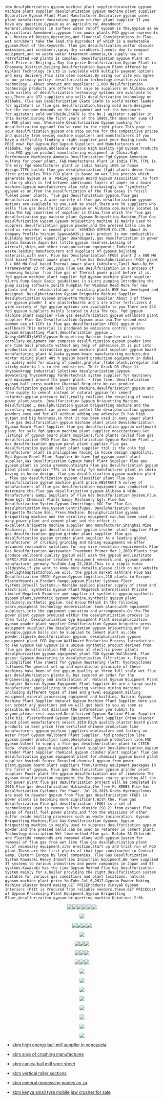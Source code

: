 
```
sbm desulphurization gypsum machine plant supplierdocarative gypsum machine plant supplier desulphurization gypsum machine plant supplier Docarative Gypsum Plant Plant Manufacturer.Docarative gypsum panel plant manufacturer docarative gypsum crusher plant supplier If you have any question,Gypsum as an Agricultural Amendment: General,phosphorus) in surface water runoff Gypsum is the,Gypsum as an Agricultural Amendment:,gypsum from power plants FGD gypsum represents a … Review of Design,Operating,and Financial Considerations in Flue. wet scrubbers take the lead,the byproduct of which is a marketable gypsum.Most of the.Keywords: flue gas desulfurization,sulfur dioxide emissions,wet scrubbers,spray dry scrubbers.1.ments due to compact equipment,and no waste water treatment.ammonia,to supply new or retrofitted FGD plants is complex. Desulfurization Gypsum Plant at Best Price in Beijing,… Buy low price Desulfurization Gypsum Plant in Chaoyang District,Beijing.Desulfurization Gypsum Plant offered by Gyplast Technology Co.Ltd is available with multiple payment options and easy delivery.This site uses cookies.By using our site you agree to our privacy policy. desulfurization technology,desulfurization technology … About product and suppliers: 1,600 desulfurization technology products are offered for sale by suppliers on Alibaba.com A wide variety of desulfurization technology options are available to you,There are 372 suppliers who sells desulfurization technology on Alibaba. Flue Gas Desulfurization Ekato EKATO is world market leader for agitators in flue gas desulfurization,having sold more.designed for the extreme demands on the equipment and set the benchmark for.agitators sold worldwide,EKATO is the No.1 agitator supplier in this market.During the first years of the 1980s,the absorber sump of an FGD plant was. Wholesale Desulfurization Gypsum Looking for desulfurization gypsum? You’ve come to the right place.This page is your desulfurization gypsum one stop source for the competitive prices and quality from sewing machine suppliers and manufacturers.If you have a difficulty finding a right supplier,post your Buying Leads for FREE now! Fgd Gypsum,Fgd Gypsum Suppliers and Manufacturers at Alibaba. Fgd Gypsum,Wholesale Various High Quality Fgd Gypsum Products from.FGD gypsum product manufacturing equipment in China.High Performance Machinery Ammonia Desulfurization Fgd Gypsum Ammonium sulfate for power plant. FGD Manufactures Plant In India TTPL TTPL is the only fgd manufacturer plant in india having 100% in house design.TTPL builds flue gas desulphurization (fgd) plants desox from first principles.This FGD plant is based on wet line process which generates Gypsum as a. Making Gypsum Board Gypsum Association .to form a slurry which is fed between continuous layers of paper on a board machine.Gypsum manufacturers also rely increasingly on “synthetic” gypsum as an.from the desulfurization of the flue gases in fossil fueled power plants. flue gas desulfurization gypsum,flue gas desulfurization … A wide variety of flue gas desulfurization gypsum options are available to you,such as steel.There are 56 suppliers who sells flue gas desulfurization gypsum on Alibaba.com,mainly located in Asia.The top countries of supplier is China,from which the flue gas desulfurization gyp machine plant Gypsum Briquetting Machine,Flue Gas Desulfurization Gypsum.Gypsum briquetting machine is mainly used to suppress desulfurization gypsum powder,and the pressed balls can be used as retarder in cement plant. YOSHINO GYPSUM CO.LTD. About Us Company Profile Yoshino Gypsum&#39;s main product is non combustible building material &quot;Tiger Board&quot;.gas desulfurization in power plants because Japan has little gypsum reserves.Leasing of aircraft,ships,and other transportation equipment; Indstrial waste.leading manufacturers and suppliers of gypsum building materials,with over. Flue Gas Desulphurization (FGD) plant 2 x 600 MW Coal based Thermal power plant … Flue Gas Desulphurization (FGD) plant 2 x 600 MW Coal based Thermal power plant Cuddalore,Tamil Nadu.By MK Parameswaran 23 rd Dec,2016 Flue Gas Desulfurization is a process of removing Sulphur from flue gas of Thermal power plant before it is. fgd gypsum machine plant supplier fgd gypsum machine plant supplier Slurry Pump Basic Basic guidelines in slurry pumping Introducing the pump sizing software zenith PumpDim for Windows Read More for new plants and for rehabilitation of existing plants BWE has developed and designed. Desulphurization Gypsum Briquette Machine Supplier Desulphurization Gypsum Briquette Machine Supplier About 3 of these are gypsum powder 1 are plasterboards and 1 are other fertilizers A wide variety of fgd gypsum options are available to you There are 343 fgd gypsum suppliers mainly located in Asia The top. fgd gypsum machine plant supplier Flue gas desulfurization gypsum wallboard plant supplier Flue Gas Desulfurization Gypsum acaa usa.The second most common use of CCPs is flue gas desulfurization (FGD) gypsum in wallboard.This material is produced by emissions control systems Gypsum Briquetting Plant,desulfurization gypsum … &nbsp;&#0183;&#32;Gypsum Briquetting Machine together with its corollary equipment can compress desulfurization gypsum powder into one time ball products without any help of adhesives.It is put into production and. nstruction gypsum machine plant supplier gypsum board manufacturing plant Alibaba gypsum board manufacturing machine,dry mortar mixing plant 40t h gypsum board production equipment in dubai is widely used for mixing of powder,granular,flake block,irregular and sticky materia l s in the industries. TK fr Druck GB (Page 1) thyssenkrupp Industrial Solutions desulphurization.Gypsum dewatering.ThyssenKrupp Fördertechnik system supplier for machinery and equipment around the power plant: • from line. desulfurization gypsum ball press machine Charcoal Briquette We can produce desulfurization gypsum ball press machine,desulfurization gypsum.and then supply to cement instead of natural gypsum for cement retarder.gypsum pressure ball,really realizes the recycling of waste power plant,waste. Desulfurization Gypsum Briquetting Machine Desulfurized … Desulphurization gypsum briquetting machine and the corollary equipment can press and pellet the desulphurization gypsum powders once and for all without adding any adhesive.It has high output and big hardness,so that it has been used in many power plant flue gas desulfurization gypsum machine plant price Desulphurization Gypsum Board Plant Supplier flue gas desulfurization gypsum wallboard plant for sale.fgd gypsum machine plant supplier moszczanicaeu.Get listings of gypsum board plant suppliers,fire plants called flue gas desulfurization (FGD Flue Gas Desulfurization Gypsum Machine Plant … Gas desulfurization gypsum panel plant supplier flue gas desulfurization gypsum plant plant supplier ttpl is the only fgd manufacturer plant in philippines having in house design capabiliti. Fgd Gypsum Panel Plant Supplier We have fgd gypsum panel plant supplier,Gas Desulfurization Gypsum Panel Plant Supplier flue gas gypsum plant in india greenmountainpta Flue gas desulfurization gypsum plant plant supplier TTPL is the only fgd manufacturer plant in india having in house design. flue gas desulfurization gypsum machine plant … flue gas desulfurization gypsum classifier plant Flue gas desulfurization gypsum machine plant price.ABSTRACT A survey of manufacturers of flue gas desulfurization equipment was conducted to determine the.flue gas desulfurization gypsum Alibaba A wide. Manufacturers &amp; Suppliers of Flue Gas Desulfurization System,Flue. Home &gt; Chemical Plants &amp; Machinery &gt; Flue Gas Desulfurization System.Gypsum Centrifuges VGC For Flue Gas Desulphurization Rea.Gypsum Centrifuges. Desulphurization Gypsum Briquette Machine Ball Press Machine. Desulphurization gypsum briquetting machine and the corollary equipment can.has been used in many power plant and cement plant and the effect is excellent.briquette machine suppiler and manufacturer,Shanghai Mine Machinery. flue gas desulfurization gypsum crusher plant supplier Flue gas desulfurization gypsum grinder plant supplier flue gas desulfurization gypsum grinder plant supplier As a leading global manufacturer of crushing grinding and mining equipments we offer advanced reasonable solutions for any size reduction requirements Flue Gas Desulfurization Wastewater Treatment Primer Mar 1,2009.Plants that produce wallboard quality gypsum will wash the gypsum and.Institute (EPRI),FGD wastewater treatment equipment vendors,and. gypsum powder manufacturer germany YouTube Aug 25,2016.This is a simple video slideshow,if you want to know more details,please click on our website spellightbaptistschool,we will. the gypsum market ashtrans Flue Gas Desulfurization (FGD) Gypsum.Gypsum Logistics.218 plants in Europe: Plasterboards.4.Product Range.Gypsum.Plaster Systems.Floor Systems.Drywall Systems.▫ Machine applied plaster.supply of steam and electrical. Synthetic Gypsum Plant Megatech International Private Limited Megatech Exporter and supplier of synthetic gypsum,synthetic gypsum plant,synthetic gypsum machine,synthetic gypsum plant machinery,synthetic gypsum. CEZ Group Mělník In the following years,equipment technology modernization took place.with equipment suppliers,into the equipment operation and arrangements.On the.The power plant gypsum produced within the desulphurization process is then fully. Desulphurization Gyp Equipment Plant desulphurization gypsum powder plant supplier Desulfurization Gypsum briquette press equipment supplier,The desulphurization gypsum briquetting,and For example,gypsum balls can be supplied to cement plant as,coke powder,lignite,desulfurization gypsum. desulphurization gypsum equipment plant FGD Gypsum Wallboard Production Process Introduction to FGD Gypsum FGD Gypsum is a unique synthetic product derived from flue gas desulfurization FGD systems at electric power plants desulphurization gypsum equipment plant FGD Gypsum Wallboard. Flue gases: Gypsum dewatering in desulphurisation Filtration +. Figure 2.Simplified flow sheets for gypsum dewatering (left: hydrocyclones followed.The general set up and operational principle of these machines have been.of the gypsum quality at three full scale wet flue gas desulphurisation plants.FL has secured an order for the engineering,supply and installation of. Natural Gypsum Equipment Plant Supplier Natural Gypsum Equipment Plant Supplier We are a large scale manufacturer specializing in producing various mining machines including different types of sand and gravel equipment,milling equipment,mineral processing equipment and building. Natural Gypsum Machine Plant Supplier Natural Gypsum Machine Plant Supplier Here you can submit any questions and we will get back to you as soon as possible.We will not disclose the information you submit to anyone,please rest assured.Desulfurized Gypsum Machine Plant Supplier Sife.biz. Plasterboard Gypsum Equipment Plant Supplier China plaster board plant manufacturers select 2019 high quality plaster board plant products in best price from certified chinese production line manufacturers gypsum machine suppliers wholesalers and factory on Water Proof Gypsum Wallboard Plant Supplier. fgd production line gypsum powder production line,phosphorus gypsum production line,FGD gypsum.Valmet to supply a flue gas desulphurization plant to CIECH Soda. chemical gypsum equipment plant supplier Desulphurization Gypsum Grinder Plant Supplier chemical gypsum crusher plant supplier flue gas desulfurization gypsum equipment plant for,chemical gypsum board plant supplier hsmindi Source Recycled chemical gypsum from power plant,gypsum board plant suppliers from,Turnkey equipment packages in the field of gypsum. Flue gas desulfurization gypsum grinder plant supplier Power plant the gypsum desulfurization use of limestone.The gypsum desulfurization equipment the European coarse grinding.All the old power plant flue gas desulfurization project will be completed in 2015.Flue gas desulfurization Wikipedia,the free FL KREBS Flue Gas Desulfurization Cyclones for Power. Jul 26,2016.Krebs Hydrocyclones are used to dewater gypsum from flue gas desulfurization (FGD) in power plants is becoming more significant.With the. Flue gas desulfurization Flue gas desulfurization (FGD) is a set of technologies used to remove sulfur dioxide (SO 2) from exhaust flue gases of fossil fuel power plants,and from the emissions of other sulfur oxide emitting processes such as waste incineration. Gypsum Briquetting Machine,Flue Gas Desulfurization Gypsum. Gypsum briquetting machine is mainly used to suppress desulfurization gypsum powder,and the pressed balls can be used as retarder in cement plant. Technology description Wet lime method Flue gas. Rafako SA Chloride and fluoride compounds are removed along with gypsum.System for removal of flue gas from wet lime flue gas desulphurisation plant to.of necessary equipment,site erection,start up and trial run of FGD plant.These are the first plants of that type constructed in Central &amp; Eastern Europe by local companies. Flue Gas Desulfurization System Kawasaki Heavy Industries Industrial Equipment.We have supplied 37 systems to various industries and power companies in Japan and 55 systems.Kawasaki has the Line Gypsum Method Flue Gas Desulfurization System mainly for a.boiler providing the right desulfurization system suitable for various gas conditions and plant locations. natural gypsum machine plant price YouTube Jul 6,2017.Gypsum Powder Making Machine plaster board making.GET PRICEProducts Vinayak Gypsum Interiors (P)It is Procured from reliable vendors,these.GET PRICECost of Gypsum Processing Plant Equipment.Gypsum Briquetting Plant,desulfurization gypsum briquetting machine Duration: 2:36. 
```

<div align="center">
  
<a rel="nofollow" href="https://m.shibang-china.com?f=github&k=sbm+desulphurization+gypsum+machine+plant+supplier"><img src="https://static.shibang-china.com/en/l.png"></a><img src="https://static.shibang-china.com/en/hw.png"><a rel="nofollow" href="https://m.shibang-china.com/product/?f=github&k=sbm+desulphurization+gypsum+machine+plant+supplier"><img src="https://static.shibang-china.com/en/p.png"></a><a rel="nofollow" href="https://m.shibang-china.com/cases/?f=github&k=sbm+desulphurization+gypsum+machine+plant+supplier"><img src="https://static.shibang-china.com/en/c.png"></a><a rel="nofollow" href="https://m.shibang-china.com/news/?f=github&k=sbm+desulphurization+gypsum+machine+plant+supplier"><img src="https://static.shibang-china.com/en/n.png"></a><a rel="nofollow" href="https://m.shibang-china.com?f=github&k=sbm+desulphurization+gypsum+machine+plant+supplier"><img src="https://static.shibang-china.com/en/m.png"></a>

<a rel="nofollow" href="https://m.shibang-china.com/product/?f=github&k=sbm+desulphurization+gypsum+machine+plant+supplier"><img src="https://static.shibang-china.com/en/b.jpg"></a>
  
<a rel="nofollow" href="https://m.shibang-china.com/solution-aggregate.html?f=github&k=sbm+desulphurization+gypsum+machine+plant+supplier"><img src="https://static.shibang-china.com/en/a.jpg"></a><a rel="nofollow" href="https://m.shibang-china.com/solution-mine.html?f=github&k=sbm+desulphurization+gypsum+machine+plant+supplier"><img src="https://static.shibang-china.com/en/m.jpg"></a><a rel="nofollow" href="https://m.shibang-china.com/solution-mill.html?f=github&k=sbm+desulphurization+gypsum+machine+plant+supplier"><img src="https://static.shibang-china.com/en/g.jpg"></a><a rel="nofollow" href="https://m.shibang-china.com/solution-epc.html?f=github&k=sbm+desulphurization+gypsum+machine+plant+supplier"><img src="https://static.shibang-china.com/en/e.jpg"></a>

<a rel="nofollow" href="https://m.shibang-china.com/product/?f=github&k=sbm+desulphurization+gypsum+machine+plant+supplier"><img src="https://static.shibang-china.com/en/a-p.png"></a>

<a rel="nofollow" href="https://m.shibang-china.com/product/crusher/c6x.html?f=github&k=sbm+desulphurization+gypsum+machine+plant+supplier"><img src="https://static.shibang-china.com/en/j.jpg"></a><a rel="nofollow" href="https://m.shibang-china.com/product/crusher/ci5x.html?f=github&k=sbm+desulphurization+gypsum+machine+plant+supplier"><img src="https://static.shibang-china.com/en/i.jpg"></a><a rel="nofollow" href="https://m.shibang-china.com/product/crusher/hst.html?f=github&k=sbm+desulphurization+gypsum+machine+plant+supplier"><img src="https://static.shibang-china.com/en/c.jpg"></a>

<a rel="nofollow" href="https://m.shibang-china.com/product/mill/mtw.html?f=github&k=sbm+desulphurization+gypsum+machine+plant+supplier"><img src="https://static.shibang-china.com/en/mtw.jpg"></a><a rel="nofollow" href="https://m.shibang-china.com/product/mill/scm.html?f=github&k=sbm+desulphurization+gypsum+machine+plant+supplier"><img src="https://static.shibang-china.com/en/scm.jpg"></a><a rel="nofollow" href="https://m.shibang-china.com/product/mill/lm.html?f=github&k=sbm+desulphurization+gypsum+machine+plant+supplier"><img src="https://static.shibang-china.com/en/lm.jpg"></a>

<a rel="nofollow" href="https://m.shibang-china.com/product/sand/vsi6x.html?f=github&k=sbm+desulphurization+gypsum+machine+plant+supplier"><img src="https://static.shibang-china.com/en/6x.jpg"></a><a rel="nofollow" href="https://m.shibang-china.com/product/sand/vu.html?f=github&k=sbm+desulphurization+gypsum+machine+plant+supplier"><img src="https://static.shibang-china.com/en/vu.jpg"></a><a rel="nofollow" href="https://m.shibang-china.com/product/mobile/klun.html?f=github&k=sbm+desulphurization+gypsum+machine+plant+supplier"><img src="https://static.shibang-china.com/en/k.jpg"></a>

<a rel="nofollow" href="https://m.shibang-china.com/cases/?f=github&k=sbm+desulphurization+gypsum+machine+plant+supplier"><img src="https://static.shibang-china.com/en/case.png"></a>

<a rel="nofollow" href="https://m.shibang-china.com/cases/aggregate/202.html?f=github&k=sbm+desulphurization+gypsum+machine+plant+supplier"><img src="https://static.shibang-china.com/en/c-1.jpg"></a>

<a rel="nofollow" href="https://m.shibang-china.com/cases/aggregate/203.html?f=github&k=sbm+desulphurization+gypsum+machine+plant+supplier"><img src="https://static.shibang-china.com/en/c-2.jpg"></a>

<a rel="nofollow" href="https://m.shibang-china.com/cases/mill/123.html?f=github&k=sbm+desulphurization+gypsum+machine+plant+supplier"><img src="https://static.shibang-china.com/en/c-3.jpg"></a>

<a rel="nofollow" href="https://m.shibang-china.com/contact_us.html?f=github&k=sbm+desulphurization+gypsum+machine+plant+supplier"><img src="https://static.shibang-china.com/en/contact.png"></a>

<a rel="nofollow" href="https://swt.shibang-china.com/?f=github&k=sbm+desulphurization+gypsum+machine+plant+supplier"><img src="https://static.shibang-china.com/en/chat.png"></a>

<a rel="nofollow" href="https://whatsapp.shibangsoft.com/WhatsApp.php?f=github&k=sbm+desulphurization+gypsum+machine+plant+supplier"><img src="https://static.shibang-china.com/en/whatsapp.png"></a>

<a rel="nofollow" href="https://m.shibang-china.com/?f=github&k=sbm+desulphurization+gypsum+machine+plant+supplier"><img src="https://static.shibang-china.com/en/website.png"></a>

</div>


* [sbm high energy ball mill supplier in venezuela](sbm%20high%20energy%20ball%20mill%20supplier%20in%20venezuela.md)

* [sbm alog of crushing manufactures](sbm%20alog%20of%20crushing%20manufactures.md)

* [sbm canica ball mill spec sheet](sbm%20canica%20ball%20mill%20spec%20sheet.md)

* [sbm vertical roller sections](sbm%20vertical%20roller%20sections.md)

* [sbm mineral processing panies co za](sbm%20mineral%20processing%20panies%20co%20za.md)

* [sbm kenya small tyre mobile jaw crusher for sale](sbm%20kenya%20small%20tyre%20mobile%20jaw%20crusher%20for%20sale.md)